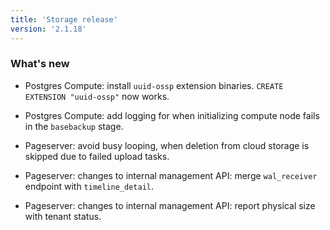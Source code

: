 ```yaml
---
title: 'Storage release'
version: '2.1.18'
---
```


### What's new

- Postgres Compute: install `uuid-ossp` extension binaries. `CREATE EXTENSION "uuid-ossp"` now works.

- Postgres Compute: add logging for when initializing compute node fails in the `basebackup` stage.

- Pageserver: avoid busy looping, when deletion from cloud storage is skipped due to failed upload tasks.

- Pageserver: changes to internal management API: merge `wal_receiver` endpoint with `timeline_detail`.

- Pageserver: changes to internal management API: report physical size with tenant status.
